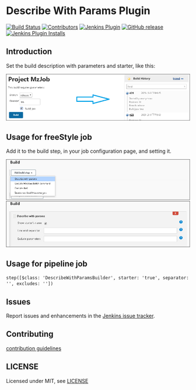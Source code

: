 # Describe With Params Plugin

[![Build Status](https://ci.jenkins.io/job/Plugins/job/describe-with-params-plugin/job/master/badge/icon)](https://ci.jenkins.io/job/Plugins/job/describe-with-params-plugin/job/master/)
[![Contributors](https://img.shields.io/github/contributors/jenkinsci/describe-with-params-plugin.svg)](https://github.com/jenkinsci/describe-with-params-plugin/graphs/contributors)
[![Jenkins Plugin](https://img.shields.io/jenkins/plugin/v/describe-with-params.svg)](https://plugins.jenkins.io/describe-with-params)
[![GitHub release](https://img.shields.io/github/release/jenkinsci/describe-with-params-plugin.svg?label=changelog)](https://github.com/jenkinsci/describe-with-params-plugin/releases/latest)
[![Jenkins Plugin Installs](https://img.shields.io/jenkins/plugin/i/describe-with-params.svg?color=blue)](https://plugins.jenkins.io/describe-with-params)

## Introduction

Set the build description with parameters and starter, like this:

![build-history-desc.png](images/build-history-desc.png)

## Usage for freeStyle job

Add it to the build step, in your job configuration page, and setting it.

![add-build-step](images/add-build-step.png)
![plugin-setting](images/plugin-setting.png)

## Usage for pipeline job
```
step([$class: 'DescribeWithParamsBuilder', starter: 'true', separator: '', excludes: ''])
```

## Issues

Report issues and enhancements in the [Jenkins issue tracker](https://issues.jenkins-ci.org/).

## Contributing

[contribution guidelines](https://github.com/jenkinsci/.github/blob/master/CONTRIBUTING.md)

## LICENSE

Licensed under MIT, see [LICENSE](LICENSE.md)

